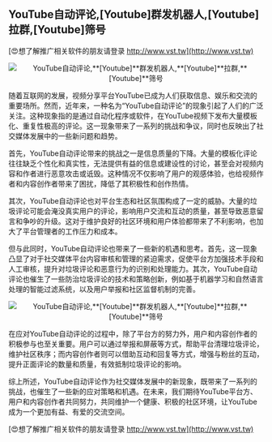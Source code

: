 ## **YouTube自动评论,**[Youtube]**群发机器人,**[Youtube]**拉群,**[Youtube]**筛号**

[😍想了解推广相关软件的朋友请登录 http://www.vst.tw](http://www.vst.tw)

 <center><img src="https://vst.tw/MP4/tuiguang/png/7.png" alt="YouTube自动评论,**[Youtube]**群发机器人,**[Youtube]**拉群,**[Youtube]**筛号"></center>

随着互联网的发展，视频分享平台YouTube已成为人们获取信息、娱乐和交流的重要场所。然而，近年来，一种名为“YouTube自动评论”的现象引起了人们的广泛关注。这种现象指的是通过自动化程序或软件，在YouTube视频下发布大量模板化、重复性极高的评论。这一现象带来了一系列的挑战和争议，同时也反映出了社交媒体发展中的一些新问题和趋势。

首先，YouTube自动评论带来的挑战之一是信息质量的下降。大量的模板化评论往往缺乏个性化和真实性，无法提供有益的信息或建设性的讨论，甚至会对视频内容和作者进行恶意攻击或诋毁。这种情况不仅影响了用户的观感体验，也给视频作者和内容创作者带来了困扰，降低了其积极性和创作热情。

其次，YouTube自动评论也对平台生态和社区氛围构成了一定的威胁。大量的垃圾评论可能会淹没真实用户的评论，影响用户交流和互动的质量，甚至导致恶意留言和争吵的升级。这对于维护良好的社区环境和用户体验都带来了不利影响，也加大了平台管理者的工作压力和成本。

但与此同时，YouTube自动评论也带来了一些新的机遇和思考。首先，这一现象凸显了对于社交媒体平台内容审核和管理的紧迫需求，促使平台方加强技术手段和人工审核，提升对垃圾评论和恶意行为的识别和处理能力。其次，YouTube自动评论也催生了一些防治垃圾评论的技术和策略创新，例如基于机器学习和自然语言处理的智能过滤系统，以及用户举报和社区监督机制的完善。

 <center><img src="https://vst.tw/MP4/tuiguang/png/5.png" alt="YouTube自动评论,**[Youtube]**群发机器人,**[Youtube]**拉群,**[Youtube]**筛号"></center>

在应对YouTube自动评论的过程中，除了平台方的努力外，用户和内容创作者的积极参与也至关重要。用户可以通过举报和屏蔽等方式，帮助平台清理垃圾评论，维护社区秩序；而内容创作者则可以借助互动和回复等方式，增强与粉丝的互动，提升正面评论的数量和质量，有效抵制垃圾评论的影响。

综上所述，YouTube自动评论作为社交媒体发展中的新现象，既带来了一系列的挑战，也催生了一些新的应对策略和机遇。在未来，我们期待YouTube平台方、用户和内容创作者共同努力，共同维护一个健康、积极的社区环境，让YouTube成为一个更加有益、有爱的交流空间。

[😍想了解推广相关软件的朋友请登录 http://www.vst.tw](http://www.vst.tw)



